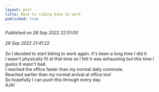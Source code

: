 ```yaml
---
layout: post
title: Back to riding bike to work
published: true
---
```

_Published on 28 Sep 2022 22:51:00_
<br>
<br>
_28 Sep 2022 21:41:22_
<br>
<br>
So I decided to start biking to work again. It's been a long time I did it.
<br>
I wasn't physically fit at that time so I felt it was exhausting but this time I guess It wasn't bad.
<br>
I reached the office faster than my normal daily commute. 
<br>
Reached earlier than my normal arrival at office too!
<br>
So hopefully I can push this through every day. 
<br>
AJA!
